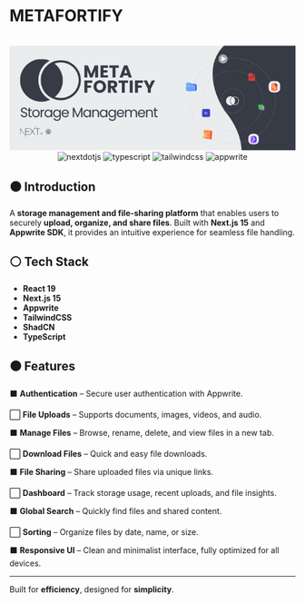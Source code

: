 # METAFORTIFY

<div align="center">
  <br />
      <img src="/public/assets/images/banner.png" alt="Project Banner">
  <br />

  <div>
     <img src="https://img.shields.io/badge/-Next_JS-black?style=for-the-badge&logoColor=white&logo=nextdotjs&color=000000" alt="nextdotjs" />
    <img src="https://img.shields.io/badge/-TypeScript-black?style=for-the-badge&logoColor=white&logo=typescript&color=3178C6" alt="typescript" />
    <img src="https://img.shields.io/badge/-Tailwind_CSS-black?style=for-the-badge&logoColor=white&logo=tailwindcss&color=06B6D4" alt="tailwindcss" />
    <img src="https://img.shields.io/badge/-Appwrite-black?style=for-the-badge&logoColor=white&logo=appwrite&color=FD366E" alt="appwrite" />
  </div>
</div>

## ⚫ Introduction

A **storage management and file-sharing platform** that enables users to securely **upload, organize, and share files**. Built with **Next.js 15** and **Appwrite SDK**, it provides an intuitive experience for seamless file handling.

## ⚪ Tech Stack

- **React 19**
- **Next.js 15**
- **Appwrite**
- **TailwindCSS**
- **ShadCN**
- **TypeScript**

## ⚫ Features

⬛ **Authentication** – Secure user authentication with Appwrite.

⬜ **File Uploads** – Supports documents, images, videos, and audio.

⬛ **Manage Files** – Browse, rename, delete, and view files in a new tab.

⬜ **Download Files** – Quick and easy file downloads.

⬛ **File Sharing** – Share uploaded files via unique links.

⬜ **Dashboard** – Track storage usage, recent uploads, and file insights.

⬛ **Global Search** – Quickly find files and shared content.

⬜ **Sorting** – Organize files by date, name, or size.

⬛ **Responsive UI** – Clean and minimalist interface, fully optimized for all devices.

---

Built for **efficiency**, designed for **simplicity**.
